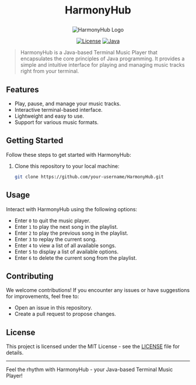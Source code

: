 # <p align="center">HarmonyHub</p>
<p align="center">
  <img src="[your-logo-image-url.png](https://www.google.com/imgres?imgurl=https%3A%2F%2Fyt3.googleusercontent.com%2FkIm1-07Bq4CUiZgYyFPrB9eAQh6kZ6wB9vlU8j_zFcwfEcEg4NzewGO2_aLmsra48JcCI9KHOaQ%3Ds900-c-k-c0x00ffffff-no-rj&tbnid=DW0tnrs9CiWQ6M&vet=12ahUKEwjZxfDN1-CAAxWYmWMGHWwICP8QMygNegQIARBl..i&imgrefurl=https%3A%2F%2Fwww.youtube.com%2Fchannel%2FUCH5zrh3cvoejbFr0q_W7eCw&docid=oKDBFE-Iv4uQtM&w=900&h=900&itg=1&q=HarmonyHub%20image%20for%20logo&ved=2ahUKEwjZxfDN1-CAAxWYmWMGHWwICP8QMygNegQIARBl)" alt="HarmonyHub Logo">
</p>

<div align="center">

[![License](https://img.shields.io/badge/license-MIT-blue.svg)](https://github.com/your-username/HarmonyHub/blob/master/LICENSE)
[![Java](https://img.shields.io/badge/Java-8%2B-orange)](https://www.java.com/)

</div>

> HarmonyHub is a Java-based Terminal Music Player that encapsulates the core principles of Java programming. It provides a simple and intuitive interface for playing and managing music tracks right from your terminal.

## Features

- Play, pause, and manage your music tracks.
- Interactive terminal-based interface.
- Lightweight and easy to use.
- Support for various music formats.

## Getting Started

Follow these steps to get started with HarmonyHub:

1. Clone this repository to your local machine:

   ```sh
   git clone https://github.com/your-username/HarmonyHub.git


## Usage

Interact with HarmonyHub using the following options:

- Enter `0` to quit the music player.
- Enter `1` to play the next song in the playlist.
- Enter `2` to play the previous song in the playlist.
- Enter `3` to replay the current song.
- Enter `4` to view a list of all available songs.
- Enter `5` to display a list of available options.
- Enter `6` to delete the current song from the playlist.

## Contributing

We welcome contributions! If you encounter any issues or have suggestions for improvements, feel free to:

- Open an issue in this repository.
- Create a pull request to propose changes.

## License

This project is licensed under the MIT License - see the [LICENSE](LICENSE) file for details.

---

Feel the rhythm with HarmonyHub - your Java-based Terminal Music Player!

